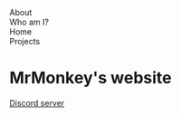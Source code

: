 <!DOCTYPE html>
<html lang="en">
<head>
    <link rel="stylesheet" type="text/css" href="https://mrmonkeyongithub.github.io/style.css">
    <meta charset="UTF-8">
    <meta http-equiv="X-UA-Compatible" content="IE=edge">
    <meta name="viewport" content="width=device-width, initial-scale=1.0">
    <title>MrMonkey's website</title>
</head>
<body>
    <div id="overview">
        <div id="top-map">
            <div id="about-map">About</div>
            <div id="whoami-map">Who am I?</div>
            <div id="home-map">Home</div>
            <div id="projects-map">Projects</div>
        </div>
        <h1>MrMonkey's website</h1>
    </div>
    <div id="links">
        <a id="discord-link" href="https://discord.gg/MuPgaunhtd">Discord server</a>
    </div>
</body>
</html>